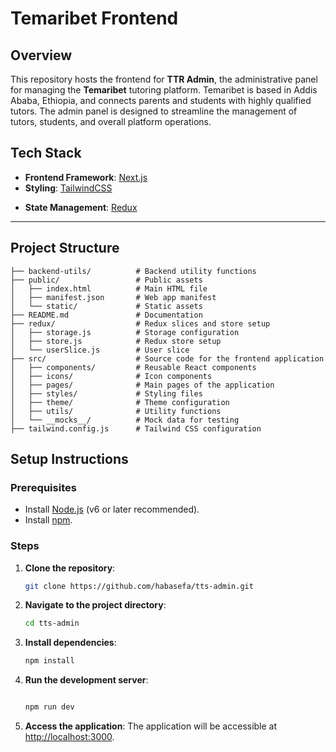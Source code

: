 # Temaribet Frontend

## Overview

This repository hosts the frontend for **TTR Admin**, the administrative panel for managing the **Temaribet** tutoring platform. Temaribet is based in Addis Ababa, Ethiopia, and connects parents and students with highly qualified tutors. The admin panel is designed to streamline the management of tutors, students, and overall platform operations.

<!-- ### Homepage

Below is a screenshot of the homepage of Temaribet:

![Homepage Screenshot](./public/home_page_screenshot_2.png) -->

## Tech Stack

- **Frontend Framework**: [Next.js](https://nextjs.org/)
- **Styling**: [TailwindCSS](https://tailwindcss.com/)
<!-- - **Database**: [Firebase](https://firebase.google.com/) -->
- **State Management**: [Redux](https://redux.js.org/)

---

## Project Structure

```plaintext
├── backend-utils/          # Backend utility functions
├── public/                 # Public assets
│   ├── index.html          # Main HTML file
│   ├── manifest.json       # Web app manifest
│   └── static/             # Static assets
├── README.md               # Documentation
├── redux/                  # Redux slices and store setup
│   ├── storage.js          # Storage configuration
│   ├── store.js            # Redux store setup
│   └── userSlice.js        # User slice
├── src/                    # Source code for the frontend application
│   ├── components/         # Reusable React components
│   ├── icons/              # Icon components
│   ├── pages/              # Main pages of the application
│   ├── styles/             # Styling files
│   ├── theme/              # Theme configuration
│   ├── utils/              # Utility functions
│   └── __mocks__/          # Mock data for testing
├── tailwind.config.js      # Tailwind CSS configuration
```

## Setup Instructions

### Prerequisites

- Install [Node.js](https://nodejs.org/) (v6 or later recommended).
- Install [npm](https://www.npmjs.com/).

### Steps

1. **Clone the repository**:

   ```bash
   git clone https://github.com/habasefa/tts-admin.git
   ```

2. **Navigate to the project directory**:

   ```bash
   cd tts-admin
   ```

3. **Install dependencies**:
   ```bash
   npm install
   ```
4. **Run the development server**:

   ```bash

   npm run dev
   ```

5. **Access the application**:
   The application will be accessible at [http://localhost:3000](http://localhost:3000).

```

```
